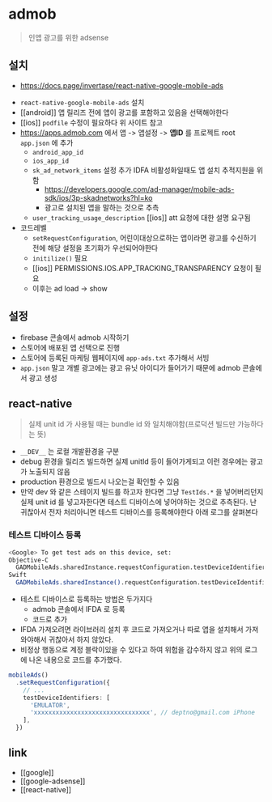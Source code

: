 # admob
> 인앱 광고를 위한 adsense

## 설치
+ https://docs.page/invertase/react-native-google-mobile-ads
- `react-native-google-mobile-ads` 설치
- [[android]] 앱 릴리즈 전에 앱이 광고를 포함하고 있음을 선택해야한다
- [[ios]] `podfile` 수정이 필요하다 위 사이트 참고
- https://apps.admob.com 에서 앱 -> 앱설정 -> **앱ID** 를 프로젝트 root `app.json` 에 추가
  - `android_app_id`
  - `ios_app_id`
  - `sk_ad_network_items` 설정 추가 IDFA 비활성화일때도 앱 설치 추적지원을 위함
    + https://developers.google.com/ad-manager/mobile-ads-sdk/ios/3p-skadnetworks?hl=ko
    - 광고로 설치된 앱을 말하는 것으로 추측
  - `user_tracking_usage_description` [[ios]] att 요청에 대한 설명 요구됨
- 코드레벨
  - `setRequestConfiguration`, 어린이대상으로하는 앱이라면 광고를 수신하기 전에 해당 설정을 초기화가 우선되어야한다
  - `initilize()` 필요
  - [[ios]] PERMISSIONS.IOS.APP_TRACKING_TRANSPARENCY 요청이 필요
  - 이후는 ad load -> show

## 설정
- firebase 콘솔에서 admob 시작하기
- 스토어에 배포된 앱 선택으로 진행
- 스토어에 등록된 마케팅 웹페이지에 `app-ads.txt`  추가해서 서빙
- `app.json` 말고 개별 광고에는 광고 유닛 아이디가 들어가기 때문에 admob 콘솔에서 광고 생성

## react-native
> 실제 unit id 가 사용될 때는 bundle id 와 일치해야함(프로덕션 빌드만 가능하다는 뜻)
- `__DEV__` 는 로컬 개발환경을 구분
- debug 환경을 릴리즈 빌드하면 실제 unitId 등이 들어가게되고 이런 경우에는 광고가 노출되지 않음
- production 환경으로 빌드시 나오는걸 확인할 수 있음
- 만약 dev 와 같은 스테이지 빌드를 하고자 한다면 그냥 `TestIds.*` 을 넣어버리던지 실제 unit id 를 넣고자한다면 테스트 디바이스에 넣어야하는 것으로 추측된다. 난 귀찮아서 전자 처리아니면 테스트 디바이스를 등록해야한다 아래 로그를 살펴본다

### 테스트 디바이스 등록
```sh 
<Google> To get test ads on this device, set: 
Objective-C
  GADMobileAds.sharedInstance.requestConfiguration.testDeviceIdentifiers = @[ @"xxxxxxxxxxxxxxxxxxxxxxxxxxxxxxxx" ];
Swift
  GADMobileAds.sharedInstance().requestConfiguration.testDeviceIdentifiers = [ "xxxxxxxxxxxxxxxxxxxxxxxxxxxxxxxx" ]
```
- 테스트 디바이스로 등록하는 방법은 두가지다
  - admob 콘솔에서 IFDA 로 등록
  - 코드로 추가
- IFDA 가져오려면 라이브러리 설치 후 코드로 가져오거나 따로 앱을 설치해서 가져와야해서 귀찮아서 하지 않았다.
- 비정상 행동으로 계정 블락이있을 수 있다고 하여 위험을 감수하지 않고 위의 로그에 나온 내용으로 코드를 추가했다.
```typescript
mobileAds()
  .setRequestConfiguration({
    // ...
    testDeviceIdentifiers: [
      'EMULATOR',
      'xxxxxxxxxxxxxxxxxxxxxxxxxxxxxxxx', // deptno@gmail.com iPhone
    ],
  })
```

## link
- [[google]]
- [[google-adsense]]
- [[react-native]]

